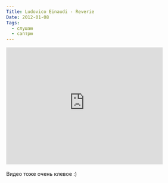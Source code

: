 ```yaml
---
Title: Ludovico Einaudi - Reverie
Date: 2012-01-08
Tags: 
  - слушаю
  - саптрю
---
```


<div class="text"><iframe width="420" height="315" src="http://www.youtube.com/embed/JGX2_ftEkbI?wmode=transparent" frameborder="0" allowfullscreen="allowfullscreen"></iframe><br /><br />
Видео тоже очень клевое :)</div>